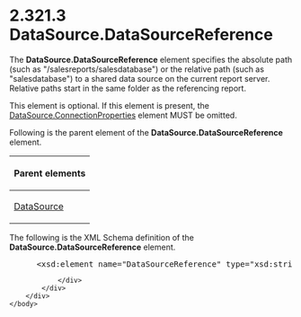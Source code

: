 <html dir="LTR" xmlns:mshelp="http://msdn.microsoft.com/mshelp" xmlns:ddue="http://ddue.schemas.microsoft.com/authoring/2003/5" xmlns:xlink="http://www.w3.org/1999/xlink" xmlns:tool="http://www.microsoft.com/tooltip">
    <head>
        <meta http-equiv="Content-Type" content="text/html; CHARSET=utf-8"></meta>
        <meta name="save" content="history"></meta>
        <title>2.321.3 DataSource.DataSourceReference</title>
        <xml>
            <mshelp:toctitle title="2.321.3 DataSource.DataSourceReference"></mshelp:toctitle>
            <mshelp:rltitle title="[MS-RDL]: DataSource.DataSourceReference"></mshelp:rltitle>
            <mshelp:keyword index="A" term="d8f6528a-e950-44ab-9d7f-1536bd5c2497"></mshelp:keyword>
            <mshelp:attr name="DCSext.ContentType" value="open specification"></mshelp:attr>
            <mshelp:attr name="AssetID" value="d8f6528a-e950-44ab-9d7f-1536bd5c2497"></mshelp:attr>
            <mshelp:attr name="TopicType" value="kbRef"></mshelp:attr>
            <mshelp:attr name="DCSext.Title" value="[MS-RDL]: DataSource.DataSourceReference" />
        </xml>
    </head>
    <body>
        <div id="header">
            <h1 class="heading">2.321.3 DataSource.DataSourceReference</h1>
        </div>
        <div id="mainSection">
            <div id="mainBody">
                <div id="allHistory" class="saveHistory"></div>
                <div id="sectionSection0" class="section" name="collapseableSection">
                    

<p>The <b>DataSource.DataSourceReference</b> element specifies
the absolute path (such as &quot;/salesreports/salesdatabase&quot;) or the
relative path (such as &quot;salesdatabase&quot;) to a shared data source on
the current report server. Relative paths start in the same folder as the
referencing report.</p>

<p>This element is optional. If this element is present, the <a href="66ba68b2-3d03-443a-bcc1-4cf0f53012a5.html">DataSource.ConnectionProperties</a>
element MUST be omitted.</p>

<p>Following is the parent element of the <b>DataSource.DataSourceReference</b>
element.</p>

<table>
 <thead>
  <tr>
   <th>
   <p>Parent elements</p>
   </th>
  </tr>
 </thead>
 <tr>
  <td>
  <p><a href="0f098196-d1a1-4668-ac38-70331cc05041.html">DataSource</a></p>
  </td>
 </tr>
</table>

<p>The following is the XML Schema definition of the <b>DataSource.DataSourceReference</b>
element.</p>

<dl>
<dd>
<div><pre> &lt;xsd:element name=&quot;DataSourceReference&quot; type=&quot;xsd:string&quot; minOccurs=&quot;0&quot; /&gt;
</pre></div>
</dd></dl>


                </div>
            </div>
        </div>
    </body>
</html>